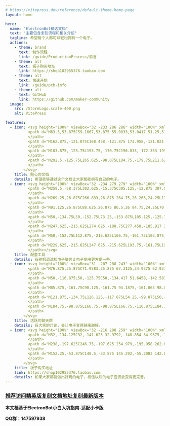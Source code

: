 ```yaml
---
# https://vitepress.dev/reference/default-theme-home-page
layout: home

hero:
  name: "ElectronBot精选文档"
  text: "主要包含复刻流程和相关介绍"
  tagline: 希望每个人都可以轻松拥有一个电子。
  actions:
    - theme: brand
      text: 制作流程
      link: /guide/ProductionProcess/前言
    - theme: alt
      text: 板子购买地址
      link: https://shop102955376.taobao.com
    - theme: alt
      text: 快速开始
      link: /guide/pcb-info
    - theme: alt
      text: GitHub
      link: https://github.com/maker-community
  image:
    src: /StoreLogo.scale-400.png
    alt: VitePress

features:
  - icon: <svg height="100%" viewBox="32 -233 286 286" width="100%" xmlns="http://www.w3.org/2000/svg" xmlns:xlink="http://www.w3.org/1999/xlink">
          <path d="M63.5,53.875C59.1667,53.875 55.0833,53.0417 51.25,51.375C47.4167,49.7083 44.0833,47.4583 41.25,44.625C38.4167,41.7917 36.1667,38.4583 34.5,34.625C32.8333,30.7917 32,26.7083 32,22.375C32,19.625 32.2708,17.1458 32.8125,14.9375C33.3542,12.7292 34.125,10.6667 35.125,8.75C36.125,6.83333 37.3542,4.97917 38.8125,3.1875C40.2708,1.39583 41.9167,-0.458333 43.75,-2.375L89.125,-138.5L163.375,-175.625L159.375,-179.75L211.625,-232.125L318,-125.75L265.625,-73.5L261.5,-77.5L224.375,-3.25L88.25,42.125C86.3333,43.9583 84.4792,45.6042 82.6875,47.0625C80.8958,48.5208 79.0417,49.75 77.125,50.75C75.2083,51.75 73.1458,52.5208 70.9375,53.0625C68.7292,53.6042 66.25,53.875 63.5,53.875Z" fill="#000000" fill-opacity="1">
          </path>
          <path d="M162.875,-121.875C168.458,-121.875 173.958,-121.021 179.375,-119.313C184.792,-117.604 189.625,-115.125 193.875,-111.875C198.125,-108.625 201.562,-104.604 204.188,-99.8125C206.812,-95.0208 208.125,-89.5833 208.125,-83.5C208.125,-80.25 207.75,-76.6042 207,-72.5625C206.25,-68.5208 205.021,-64.7083 203.313,-61.125C201.604,-57.5417 199.375,-54.5208 196.625,-52.0625C193.875,-49.6042 190.458,-48.375 186.375,-48.375C185.625,-48.375 184.646,-47.6667 183.438,-46.25C182.229,-44.8333 180.938,-43.2917 179.563,-41.625C178.188,-39.9583 176.833,-38.3958 175.5,-36.9375C174.167,-35.4792 173.042,-34.7083 172.125,-34.625L78.625,26.375C77.2083,27.2917 76.0417,28.3125 75.125,29.4375C74.2083,30.5625 73.2708,31.6042 72.3125,32.5625C71.3542,33.5208 70.2083,34.3125 68.875,34.9375C67.5417,35.5625 65.75,35.875 63.5,35.875C61.5833,35.875 59.8125,35.5208 58.1875,34.8125C56.5625,34.1042 55.125,33.1667 53.875,32C52.625,30.8333 51.6458,29.4375 50.9375,27.8125C50.2292,26.1875 49.875,24.4167 49.875,22.5C49.875,20.1667 50.2292,18.3125 50.9375,16.9375C51.6458,15.5625 52.5,14.375 53.5,13.375C54.5,12.375 55.5625,11.4375 56.6875,10.5625C57.8125,9.6875 58.7917,8.58333 59.625,7.25L113.625,-78.375C113.708,-79.125 114.438,-79.9167 115.813,-80.75C117.188,-81.5833 118.646,-82.4167 120.188,-83.25C121.729,-84.0833 123.146,-84.8542 124.438,-85.5625C125.729,-86.2708 126.375,-86.9583 126.375,-87.625C126.375,-91.375 127.583,-95.2708 130,-99.3125C132.417,-103.354 135.458,-107.042 139.125,-110.375C142.792,-113.708 146.75,-116.458 151,-118.625C155.25,-120.792 159.208,-121.875 162.875,-121.875Z" fill="#757575" fill-opacity="1">
          </path>
          <path d="M103.875,-125.75L193.75,-170.75C196.833,-172.333 199.75,-174.125 202.5,-176.125C205.25,-178.125 208.042,-180.125 210.875,-182.125L272.625,-127.625L262.125,-114.75C261.208,-113.583 260.271,-112.458 259.313,-111.375C258.354,-110.292 257.458,-109.125 256.625,-107.875C253.625,-103.125 251,-98.1875 248.75,-93.0625C246.5,-87.9375 244.125,-82.875 241.625,-77.875L211.625,-18L78.5,26.375L159.75,-54.875C162.167,-54.2083 164.5,-53.875 166.75,-53.875C170.5,-53.875 174,-54.5833 177.25,-56C180.5,-57.4167 183.354,-59.3542 185.813,-61.8125C188.271,-64.2708 190.208,-67.125 191.625,-70.375C193.042,-73.625 193.75,-77.125 193.75,-80.875C193.75,-84.625 193.042,-88.125 191.625,-91.375C190.208,-94.625 188.271,-97.4792 185.813,-99.9375C183.354,-102.396 180.5,-104.333 177.25,-105.75C174,-107.167 170.5,-107.875 166.75,-107.875C163,-107.875 159.5,-107.167 156.25,-105.75C153,-104.333 150.146,-102.396 147.688,-99.9375C145.229,-97.4792 143.292,-94.625 141.875,-91.375C140.458,-88.125 139.75,-84.625 139.75,-80.875C139.75,-78.625 140.083,-76.2917 140.75,-73.875L59.5,7.375Z" fill="#CCCCCC" fill-opacity="1">
          </path>
          <path d="M292.5,-125.75L265.625,-98.875L184.75,-179.75L211.625,-206.625Z" fill="#FFC83D" fill-opacity="1">
          </path>
        </svg>
    title: 贴心的文档
    details: 希望能够通过这个文档让大家都能拥有自己的电子。
  - icon: <svg height="100%" viewBox="32 -234 279 279" width="100%" xmlns="http://www.w3.org/2000/svg" xmlns:xlink="http://www.w3.org/1999/xlink">
          <path d="M259.5,-58.375L302.625,-15.375C305.125,-12.875 307.063,-9.95833 308.438,-6.625C309.813,-3.29167 310.5,0.166667 310.5,3.75C310.5,7.33333 309.813,10.7708 308.438,14.0625C307.063,17.3542 305.125,20.25 302.625,22.75L288.375,37C285.792,39.5833 282.875,41.5417 279.625,42.875C276.375,44.2083 272.917,44.875 269.25,44.875C265.667,44.875 262.229,44.1875 258.938,42.8125C255.646,41.4375 252.75,39.5 250.25,37L180.25,-33L110.25,37C107.667,39.5833 104.75,41.5417 101.5,42.875C98.25,44.2083 94.7917,44.875 91.125,44.875C87.5417,44.875 84.1042,44.1875 80.8125,42.8125C77.5208,41.4375 74.625,39.5 72.125,37L57.875,22.75C55.375,20.25 53.4375,17.3542 52.0625,14.0625C50.6875,10.7708 50,7.33333 50,3.75C50,0.083333 50.6667,-3.375 52,-6.625C53.3333,-9.875 55.2917,-12.7917 57.875,-15.375L123.375,-80.875L78.5,-80.875L32,-127.375L32,-160.25L50.125,-178.375C50.0417,-178.875 50,-179.375 50,-179.875C50,-180.375 50,-180.875 50,-181.375C50,-184.208 50.4792,-186.813 51.4375,-189.188C52.3958,-191.562 53.6458,-193.812 55.1875,-195.938C56.7292,-198.062 58.4792,-200.062 60.4375,-201.938C62.3958,-203.812 64.3333,-205.625 66.25,-207.375L68.125,-209.125C70.7917,-211.542 73.4167,-213.229 76,-214.188C78.5833,-215.146 81.6667,-215.625 85.25,-215.625C85.5833,-215.625 85.9167,-215.625 86.25,-215.625C86.5833,-215.625 86.9167,-215.542 87.25,-215.375L105.375,-233.625L138.25,-233.625L180.25,-191.625L222.25,-233.625L255,-233.625L273.25,-215.375C274.333,-215.625 275.417,-215.75 276.5,-215.75C279.25,-215.75 282.083,-215.125 285,-213.875C287.917,-212.625 290.333,-211.042 292.25,-209.125L303.875,-197.5C306.042,-195.333 307.688,-192.875 308.813,-190.125C309.938,-187.375 310.5,-184.5 310.5,-181.5C310.5,-179.25 310.188,-177.063 309.563,-174.938C308.938,-172.813 307.958,-170.833 306.625,-169C307.875,-164.917 308.833,-160.75 309.5,-156.5C310.167,-152.25 310.5,-148 310.5,-143.75C310.5,-133.083 308.563,-122.75 304.688,-112.75C300.813,-102.75 295.083,-93.9583 287.5,-86.375Z" fill="#000000" fill-opacity="1">
          </path>
          <path d="M269.25,26.875C266.833,26.875 264.75,26 263,24.25L175.75,-62.875C174.917,-63.7083 174.125,-64.9583 173.375,-66.625C172.625,-68.2917 171.896,-70.0625 171.188,-71.9375C170.479,-73.8125 169.75,-75.5833 169,-77.25C168.25,-78.9167 167.5,-80.125 166.75,-80.875L69.25,-178.375C68.3333,-179.292 67.875,-180.333 67.875,-181.5C67.875,-182.75 68.3333,-183.833 69.25,-184.75L80.875,-196.375C81.7083,-197.208 82.75,-197.625 84,-197.625C85.3333,-197.625 86.4167,-197.208 87.25,-196.375L184.75,-98.875C185,-98.625 185.979,-98.0625 187.688,-97.1875C189.396,-96.3125 191.25,-95.375 193.25,-94.375C195.25,-93.375 197.167,-92.4375 199,-91.5625C200.833,-90.6875 202.083,-90.125 202.75,-89.875L289.875,-2.625C291.625,-0.875 292.5,1.25 292.5,3.75C292.5,6.16667 291.625,8.25 289.875,10L275.625,24.25C273.875,26 271.75,26.875 269.25,26.875Z" fill="#D48C00" fill-opacity="1">
          </path>
          <path d="M91.125,26.875C88.625,26.875 86.5,26 84.75,24.25L70.625,10C69.875,9.16667 69.2292,8.20833 68.6875,7.125C68.1458,6.04167 67.875,4.91667 67.875,3.75C67.875,2.58333 68.125,1.4375 68.625,0.3125C69.125,-0.8125 69.7917,-1.79167 70.625,-2.625L157.75,-89.875C158.5,-90.625 159.708,-91.3542 161.375,-92.0625C163.042,-92.7708 164.813,-93.5 166.688,-94.25C168.563,-95 170.354,-95.7708 172.063,-96.5625C173.771,-97.3542 175,-98.125 175.75,-98.875L273.25,-196.375C274.083,-197.208 275.125,-197.625 276.375,-197.625C277.708,-197.625 278.792,-197.208 279.625,-196.375L291.25,-184.75C292.083,-183.917 292.5,-182.833 292.5,-181.5C292.5,-180.25 292.083,-179.208 291.25,-178.375L193.75,-80.875C193,-80.125 192.229,-78.8958 191.438,-77.1875C190.646,-75.4792 189.875,-73.6875 189.125,-71.8125C188.375,-69.9375 187.646,-68.1667 186.938,-66.5C186.229,-64.8333 185.5,-63.625 184.75,-62.875L97.5,24.25C95.75,26 93.625,26.875 91.125,26.875Z" fill="#EBA300" fill-opacity="1">
          </path>
          <path d="M50,-134.75L50,-152.75L73.25,-153.875L105.125,-125.75L103.875,-98.875L85.875,-98.875ZM112.875,-215.625L130.875,-215.625L166.75,-179.75L166.75,-161.75L140,-161.75L113,-192.5Z" fill="#E5E5E5" fill-opacity="1">
          </path>
          <path d="M247.625,-215.625L274.625,-188.75C277.458,-185.917 279.979,-182.729 282.188,-179.188C284.396,-175.646 286.271,-171.917 287.813,-168C289.354,-164.083 290.521,-160.063 291.313,-155.938C292.104,-151.813 292.5,-147.75 292.5,-143.75C292.5,-135.417 290.979,-127.333 287.938,-119.5C284.896,-111.667 280.458,-104.792 274.625,-98.875L265.625,-89.875L193.75,-161.75L200.375,-180.875L227.375,-208.625Z" fill="#F2F2F2" fill-opacity="1">
          </path>
          <path d="M50,-152.75L112.875,-215.625L166.75,-161.75L103.875,-98.875Z" fill="#CCCCCC" fill-opacity="1">
          </path>
          <path d="M229.625,-215.625L247.625,-215.625L193.75,-161.75L193.75,-179.75Z" fill="#A6A6A6" fill-opacity="1">
          </path></svg>
    title: 配套工具
    details: 有舵机调试和电子脑壳让电子使用更方便一些。
  - icon: <svg height="100%" viewBox="31 -207 288 243" width="100%" xmlns="http://www.w3.org/2000/svg" xmlns:xlink="http://www.w3.org/1999/xlink">
          <path d="M76.875,35.875C71.9583,35.875 67.3125,34.9375 62.9375,33.0625C58.5625,31.1875 54.75,28.625 51.5,25.375C48.25,22.125 45.6875,18.3125 43.8125,13.9375C41.9375,9.5625 41,4.91667 41,0L41,-17.375C41,-27.2083 43.4583,-36.2917 48.375,-44.625L72.5,-86L41.125,-78.125L35,-102.5C34.3333,-105.083 33.625,-107.646 32.875,-110.188C32.125,-112.729 31.75,-115.333 31.75,-118C31.75,-119.333 31.7917,-120.625 31.875,-121.875C31.9583,-123.125 32,-124.417 32,-125.75C32,-133.167 32.9583,-140.333 34.875,-147.25C36.7917,-154.167 39.5208,-160.604 43.0625,-166.563C46.6042,-172.521 50.8333,-177.958 55.75,-182.875C60.6667,-187.792 66.1042,-192.021 72.0625,-195.563C78.0208,-199.104 84.4583,-201.833 91.375,-203.75C98.2917,-205.667 105.458,-206.625 112.875,-206.625L238.625,-206.625C246.042,-206.625 253.208,-205.667 260.125,-203.75C267.042,-201.833 273.479,-199.104 279.438,-195.563C285.396,-192.021 290.833,-187.792 295.75,-182.875C300.667,-177.958 304.896,-172.521 308.438,-166.563C311.979,-160.604 314.708,-154.167 316.625,-147.25C318.542,-140.333 319.5,-133.167 319.5,-125.75L319.5,-114.625C319.5,-114.292 319.292,-113.292 318.875,-111.625C318.458,-109.958 317.958,-107.917 317.375,-105.5C316.792,-103.083 316.125,-100.458 315.375,-97.625C314.625,-94.7917 313.917,-92.0833 313.25,-89.5C312.583,-86.9167 311.979,-84.5833 311.438,-82.5C310.896,-80.4167 310.542,-78.9583 310.375,-78.125L279,-86L303.125,-44.625C304.708,-41.9583 305.979,-39.3542 306.938,-36.8125C307.896,-34.2708 308.646,-31.7083 309.188,-29.125C309.729,-26.5417 310.104,-23.8958 310.313,-21.1875C310.521,-18.4792 310.625,-15.625 310.625,-12.625C310.625,-10.4583 310.604,-8.35417 310.563,-6.3125C310.521,-4.27083 310.5,-2.16667 310.5,0C310.5,4.91667 309.563,9.5625 307.688,13.9375C305.813,18.3125 303.25,22.125 300,25.375C296.75,28.625 292.938,31.1875 288.563,33.0625C284.188,34.9375 279.542,35.875 274.625,35.875Z" fill="#000000" fill-opacity="1">
          </path>
          <path d="M50,-116.875L50,-125.75C50,-134.417 51.6458,-142.583 54.9375,-150.25C58.2292,-157.917 62.7083,-164.604 68.375,-170.313C74.0417,-176.021 80.6875,-180.521 88.3125,-183.813C95.9375,-187.104 104.125,-188.75 112.875,-188.75L238.625,-188.75C247.375,-188.75 255.563,-187.104 263.188,-183.813C270.813,-180.521 277.458,-176.021 283.125,-170.313C288.792,-164.604 293.271,-157.917 296.563,-150.25C299.854,-142.583 301.5,-134.417 301.5,-125.75L301.5,-116.875L229.625,-134.75C229.625,-137.25 229.146,-139.583 228.188,-141.75C227.229,-143.917 225.938,-145.813 224.313,-147.438C222.688,-149.063 220.792,-150.354 218.625,-151.313C216.458,-152.271 214.125,-152.75 211.625,-152.75L139.75,-152.75C137.25,-152.75 134.917,-152.271 132.75,-151.313C130.583,-150.354 128.688,-149.063 127.063,-147.438C125.438,-145.813 124.167,-143.917 123.25,-141.75C122.333,-139.583 121.875,-137.25 121.875,-134.75ZM60.25,-27L138.25,-29C141.5,-29.0833 144.75,-29.4375 148,-30.0625C151.25,-30.6875 154.5,-31.375 157.75,-32.125C161,-32.875 164.25,-33.5417 167.5,-34.125C170.75,-34.7083 174,-35 177.25,-35C180.417,-35 183.583,-34.7083 186.75,-34.125C189.917,-33.5417 193.083,-32.875 196.25,-32.125C199.417,-31.375 202.583,-30.6875 205.75,-30.0625C208.917,-29.4375 212.083,-29.0833 215.25,-29L291.25,-27C292.083,-24 292.5,-20.7917 292.5,-17.375L292.5,0C292.5,2.5 292.042,4.83333 291.125,7C290.208,9.16667 288.938,11.0625 287.313,12.6875C285.688,14.3125 283.792,15.6042 281.625,16.5625C279.458,17.5208 277.125,18 274.625,18L76.875,18C74.375,18 72.0417,17.5208 69.875,16.5625C67.7083,15.6042 65.8125,14.3125 64.1875,12.6875C62.5625,11.0625 61.2917,9.16667 60.375,7C59.4583,4.83333 59,2.5 59,0L59,-17.375C59,-20.7917 59.4167,-24 60.25,-27Z" fill="#AF0D1A" fill-opacity="1">
          </path>
          <path d="M85.875,-161.75C90.125,-161.75 94.1875,-161.063 98.0625,-159.688C101.937,-158.313 105.417,-156.375 108.5,-153.875C111.583,-151.375 114.208,-148.375 116.375,-144.875C118.542,-141.375 120.083,-137.542 121,-133.375L121.875,-134.75C123.875,-134.75 125.896,-134.708 127.938,-134.625C129.979,-134.542 132,-134.5 134,-134.5C136.833,-134.5 139.458,-134.813 141.875,-135.438C144.292,-136.063 146.833,-136.875 149.5,-137.875L157.75,-134.75L193.75,-134.75L202.875,-138.25L211.625,-134.75L229.625,-134.75L230.375,-133.375C231.208,-137.542 232.729,-141.354 234.938,-144.813C237.146,-148.271 239.813,-151.25 242.938,-153.75C246.063,-156.25 249.563,-158.208 253.438,-159.625C257.313,-161.042 261.375,-161.75 265.625,-161.75C270.458,-161.75 275.063,-160.792 279.438,-158.875C283.813,-156.958 287.625,-154.354 290.875,-151.063C294.125,-147.771 296.708,-143.938 298.625,-139.563C300.542,-135.188 301.5,-130.583 301.5,-125.75C301.5,-119.667 300.042,-114.042 297.125,-108.875L235.75,-124.125L287.625,-35.5C288.458,-34.1667 289.167,-32.7917 289.75,-31.375C290.333,-29.9583 290.833,-28.5 291.25,-27L60.25,-27C61.0833,-29.9167 62.2917,-32.75 63.875,-35.5L115.625,-124.125L54.375,-108.875C51.4583,-114.042 50,-119.667 50,-125.75C50,-130.75 50.9375,-135.438 52.8125,-139.813C54.6875,-144.188 57.25,-148 60.5,-151.25C63.75,-154.5 67.5417,-157.063 71.875,-158.938C76.2083,-160.813 80.875,-161.75 85.875,-161.75Z" fill="#E81224" fill-opacity="1">
          </path>
          <path d="M121.875,-134.75L126.125,-117.875L54.25,-99.875L50,-116.875ZM229.625,-134.75L301.5,-116.875L297.25,-99.875L225.375,-117.875ZM157.75,-161.75L157.75,-134.75L139.75,-134.75L139.75,-161.75ZM193.75,-161.75L211.625,-161.75L211.625,-134.75L193.75,-134.75Z" fill="#E84757" fill-opacity="1">
          </path>
          <path d="M184.75,-98.875L166.75,-98.875L166.75,-116.875L184.75,-116.875ZM184.75,-71.875L166.75,-71.875L166.75,-89.875L184.75,-89.875ZM139.75,-71.875L139.75,-89.875L157.75,-89.875L157.75,-71.875ZM139.75,-98.875L139.75,-116.875L157.75,-116.875L157.75,-98.875ZM193.75,-71.875L193.75,-89.875L211.625,-89.875L211.625,-71.875ZM139.75,-45L139.75,-62.875L157.75,-62.875L157.75,-45ZM184.75,-45L166.75,-45L166.75,-62.875L184.75,-62.875ZM193.75,-98.875L193.75,-116.875L211.625,-116.875L211.625,-98.875ZM193.75,-45L193.75,-62.875L211.625,-62.875L211.625,-45Z" fill="#F2F2F2" fill-opacity="1">
          </path>
        </svg>
    title: 活跃的聊天群
    details: 有大家的讨论，会让电子变得越来越好。
  - icon: <svg height="100%" viewBox="32 -216 288 259" width="100%" xmlns="http://www.w3.org/2000/svg" xmlns:xlink="http://www.w3.org/1999/xlink">
          <path d="M32,-134.125C32,-141.625 32.9792,-148.854 34.9375,-155.813C36.8958,-162.771 39.625,-169.25 43.125,-175.25C46.625,-181.25 50.875,-186.75 55.875,-191.75C60.875,-196.75 66.375,-201 72.375,-204.5C78.375,-208 84.8542,-210.729 91.8125,-212.688C98.7708,-214.646 106,-215.625 113.5,-215.625C119.917,-215.625 125.958,-214.979 131.625,-213.688C137.292,-212.396 142.646,-210.542 147.688,-208.125C152.729,-205.708 157.563,-202.729 162.188,-199.188C166.813,-195.646 171.333,-191.625 175.75,-187.125C180.167,-191.625 184.688,-195.646 189.313,-199.188C193.938,-202.729 198.771,-205.729 203.813,-208.188C208.854,-210.646 214.208,-212.5 219.875,-213.75C225.542,-215 231.583,-215.625 238,-215.625C245.5,-215.625 252.708,-214.646 259.625,-212.688C266.542,-210.729 273.021,-207.979 279.063,-204.438C285.104,-200.896 290.604,-196.646 295.563,-191.688C300.521,-186.729 304.771,-181.229 308.313,-175.188C311.854,-169.146 314.604,-162.667 316.563,-155.75C318.521,-148.833 319.5,-141.625 319.5,-134.125C319.5,-123.042 317.479,-112.625 313.438,-102.875C309.396,-93.125 303.458,-84.3333 295.625,-76.5L175.75,43.375L55.875,-76.5C48.0417,-84.3333 42.1042,-93.125 38.0625,-102.875C34.0208,-112.625 32,-123.042 32,-134.125Z" fill="#000000" fill-opacity="1">
          </path>
          <path d="M238,-197.625C246.75,-197.625 254.979,-195.958 262.688,-192.625C270.396,-189.292 277.125,-184.75 282.875,-179C288.625,-173.25 293.167,-166.521 296.5,-158.813C299.833,-151.104 301.5,-142.875 301.5,-134.125C301.5,-125.625 299.896,-117.521 296.688,-109.813C293.479,-102.104 288.875,-95.25 282.875,-89.25L175.75,18L68.625,-89.25C62.625,-95.25 58.0208,-102.104 54.8125,-109.813C51.6042,-117.521 50,-125.625 50,-134.125C50,-142.875 51.6667,-151.104 55,-158.813C58.3333,-166.521 62.875,-173.25 68.625,-179C74.375,-184.75 81.1042,-189.292 88.8125,-192.625C96.5208,-195.958 104.75,-197.625 113.5,-197.625C120.333,-197.625 126.437,-196.771 131.813,-195.063C137.188,-193.354 142.146,-191.042 146.688,-188.125C151.229,-185.208 155.542,-181.813 159.625,-177.938C163.708,-174.063 167.875,-169.917 172.125,-165.5L175.75,-161.75L179.75,-165.875C184,-170.208 188.146,-174.313 192.188,-178.188C196.229,-182.063 200.5,-185.438 205,-188.313C209.5,-191.188 214.417,-193.458 219.75,-195.125C225.083,-196.792 231.167,-197.625 238,-197.625Z" fill="#E81224" fill-opacity="1">
          </path>
          <path d="M152.25,-53.875C148.5,-53.875 145.292,-55.2083 142.625,-57.875L97.75,-102.75C93.9167,-106.583 90.9792,-110.958 88.9375,-115.875C86.8958,-120.792 85.875,-125.958 85.875,-131.375L85.875,-148.25C85.875,-150.083 86.2292,-151.833 86.9375,-153.5C87.6458,-155.167 88.6042,-156.604 89.8125,-157.813C91.0208,-159.021 92.4375,-159.979 94.0625,-160.688C95.6875,-161.396 97.4583,-161.75 99.375,-161.75C101.208,-161.75 102.938,-161.396 104.563,-160.688C106.188,-159.979 107.625,-159 108.875,-157.75C110.125,-156.5 111.104,-155.063 111.813,-153.438C112.521,-151.813 112.875,-150.083 112.875,-148.25L112.875,-131.375C112.875,-129.625 113.208,-127.917 113.875,-126.25C114.542,-124.583 115.5,-123.125 116.75,-121.875L161.75,-76.875C163,-75.625 163.958,-74.1667 164.625,-72.5C165.292,-70.8333 165.625,-69.125 165.625,-67.375C165.625,-65.5417 165.271,-63.8125 164.563,-62.1875C163.854,-60.5625 162.896,-59.125 161.688,-57.875C160.479,-56.625 159.063,-55.6458 157.438,-54.9375C155.813,-54.2292 154.083,-53.875 152.25,-53.875Z" fill="#EF6950" fill-opacity="1">
          </path>
        </svg>
    title: 板子购买地址
    link: https://shop102955376.taobao.com
    details: 如果大家都能做出好玩的电子，相信以后的电子应该会变得更完善。
---
```



### [推荐访问精英版复刻文档地址复刻最新版本](https://maker-community.github.io/electronbot-doc/)

**本文档基于ElectronBot小白入坑指南-适配小卡版**

**QQ群：147597938**